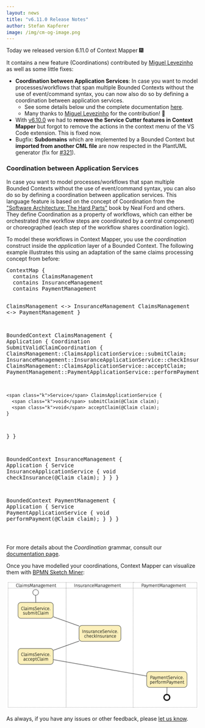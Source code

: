 ```yaml
---
layout: news
title: "v6.11.0 Release Notes"
author: Stefan Kapferer
image: /img/cm-og-image.png
---
```


Today we released version 6.11.0 of Context Mapper 🎆 

It contains a new feature (Coordinations) contributed by [Miguel Levezinho](https://github.com/mLeveIST) as well as some little fixes:

 * **Coordination between Application Services**: In case you want to model processes/workflows that span multiple Bounded Contexts without the use of event/command syntax, you can now also do so by defining a coordination between application services.
   * See some details below und the complete documentation [here](/docs/application-and-process-layer/#coordination-between-application-services).
   * Many thanks to [Miguel Levezinho](https://github.com/mLeveIST) for the contribution! 🙏
 * With [v6.10.0](https://contextmapper.org/news/2023/11/24/v6.10.0-released/) we had to **remove the Service Cutter features in Context Mapper** but forgot to remove the actions in the context menu of the VS Code extension. This is fixed now.
 * Bugfix: **Subdomains** which are implemented by a Bounded Context but **imported from another CML file** are now respected in the PlantUML generator (fix for [#321](https://github.com/ContextMapper/context-mapper-dsl/issues/321)).


### Coordination between Application Services
In case you want to model processes/workflows that span multiple Bounded Contexts without the use of event/command syntax, you can also do so by defining a coordination between application services. This language feature is based on the concept of Coordination from the ["Software Architecture: The Hard Parts"](https://www.amazon.com/Software-Architecture-Trade-Off-Distributed-Architectures/dp/1492086894) book by Neal Ford and others. They define Coordination as a property of workflows, which can either be orchestrated (the workflow steps are coordinated by a central component) or choreographed (each step of the workflow shares coordination logic).

To model these workflows in Context Mapper, you use the _coordination_ construct inside the _application_ layer of a Bounded Context. The following example illustrates this using an adaptation of the same claims processing concept from before:

<div class="highlight"><pre><span></span><span class="k">ContextMap</span> {
  <span class="k">contains</span> ClaimsManagement
  <span class="k">contains</span> InsuranceManagement
  <span class="k">contains</span> PaymentManagement

  ClaimsManagement &lt;-&gt; InsuranceManagement
  ClaimsManagement &lt;-&gt; PaymentManagement
}

<span class="k">BoundedContext</span> ClaimsManagement {
  <span class="k">Application</span> {
    <span class="k">Coordination</span> SubmitValidClaimCoordination {
      ClaimsManagement::ClaimsApplicationService::submitClaim;
      InsuranceManagement::InsuranceApplicationService::checkInsurance;
      ClaimsManagement::ClaimsApplicationService::acceptClaim;
      PaymentManagement::PaymentApplicationService::performPayment;
    }

    <span class="k">Service</span> ClaimsApplicationService {
      <span class="k">void</span> submitClaim(@Claim claim);
      <span class="k">void</span> acceptClaim(@Claim claim);
    }
  }
}

<span class="k">BoundedContext</span> InsuranceManagement {
  <span class="k">Application</span> {
    <span class="k">Service</span> InsuranceApplicationService {
      <span class="k">void</span> checkInsurance(@Claim claim);
    }
  }
}

<span class="k">BoundedContext</span> PaymentManagement {
  <span class="k">Application</span> {
    <span class="k">Service</span> PaymentApplicationService {
      <span class="k">void</span> performPayment(@Claim claim);
    }
  }
}

</pre></div>

For more details about the _Coordination_ grammar, consult our [documentation page](/docs/application-and-process-layer/#coordination-between-application-services).

Once you have modelled your coordinations, Context Mapper can visualize them with [BPMN Sketch Miner](https://www.bpmn-sketch-miner.ai/): 

![BPMN Sketch Miner Example](/img/bpmn-sketch-miner-example-2.png)

As always, if you have any issues or other feedback, please [let us know](/getting-involved/).
